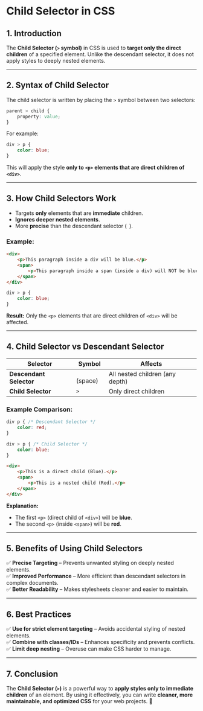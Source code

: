 # **Child Selector in CSS**

## **1. Introduction**
The **Child Selector (`>` symbol)** in CSS is used to **target only the direct children** of a specified element. Unlike the descendant selector, it does not apply styles to deeply nested elements.

---

## **2. Syntax of Child Selector**
The child selector is written by placing the `>` symbol between two selectors:

```css
parent > child {
    property: value;
}
```

For example:
```css
div > p {
    color: blue;
}
```
This will apply the style **only to `<p>` elements that are direct children of `<div>`**.

---

## **3. How Child Selectors Work**
- Targets **only** elements that are **immediate** children.
- **Ignores deeper nested elements**.
- More **precise** than the descendant selector (` `).

### **Example:**
```html
<div>
    <p>This paragraph inside a div will be blue.</p>
    <span>
        <p>This paragraph inside a span (inside a div) will NOT be blue.</p>
    </span>
</div>
```
```css
div > p {
    color: blue;
}
```
**Result:** Only the `<p>` elements that are direct children of `<div>` will be affected.

---

## **4. Child Selector vs Descendant Selector**
| Selector | Symbol | Affects |
|----------|--------|---------|
| **Descendant Selector** | ` ` (space) | All nested children (any depth) |
| **Child Selector** | `>` | Only direct children |

### **Example Comparison:**
```css
div p { /* Descendant Selector */
    color: red;
}

div > p { /* Child Selector */
    color: blue;
}
```
```html
<div>
    <p>This is a direct child (Blue).</p>
    <span>
        <p>This is a nested child (Red).</p>
    </span>
</div>
```
**Explanation:**
- The first `<p>` (direct child of `<div>`) will be **blue**.
- The second `<p>` (inside `<span>`) will be **red**.

---

## **5. Benefits of Using Child Selectors**
✅ **Precise Targeting** – Prevents unwanted styling on deeply nested elements.  
✅ **Improved Performance** – More efficient than descendant selectors in complex documents.  
✅ **Better Readability** – Makes stylesheets cleaner and easier to maintain.

---

## **6. Best Practices**
✅ **Use for strict element targeting** – Avoids accidental styling of nested elements.  
✅ **Combine with classes/IDs** – Enhances specificity and prevents conflicts.  
✅ **Limit deep nesting** – Overuse can make CSS harder to manage.

---

## **7. Conclusion**
The **Child Selector (`>`)** is a powerful way to **apply styles only to immediate children** of an element. By using it effectively, you can write **cleaner, more maintainable, and optimized CSS** for your web projects. 🚀

